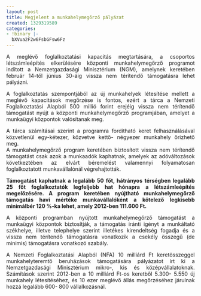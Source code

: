 ```yaml
---
layout: post
title: Megjelent a munkahelymegőrző pályázat
created: 1329319589
categories:
- !binary |-
  bXVua2F2w6FsbGFsw6Fz
---
```

<p style="text-align: justify;">A meglévő foglalkoztatási kapacitás megtartására, a csoportos létszámleépítés elkerülésére központi munkahelymegőrző programot indított a Nemzetgazdasági Minisztérium (NGM), amelynek keretében február 14-től június 30-áig vissza nem térítendő támogatásra lehet pályázni.</p><p style="text-align: justify;">A foglalkoztatás szempontjából az új munkahelyek létesítése mellett a meglévő kapacitások megőrzése is fontos, ezért a tárca a Nemzeti Foglalkoztatási Alapból 500 millió forint erejéig vissza nem térítendő támogatást nyújt a központi munkahelymegőrző programjában, amelyet a munkaügyi központok valósítanak meg.</p><p style="text-align: justify;">A tárca számításai szerint a programra fordítható keret felhasználásával közvetlenül egy-kétezer, közvetve kettő- négyezer munkahely őrizhető meg.<br>A munkahelymegőrző program keretében biztosított vissza nem térítendő támogatást csak azok a munkaadók kaphatnak, amelyek az adóváltozások következtében az elvárt béremelést valamennyi folyamatosan foglalkoztatott munkavállalónál végrehajtották.</p><p style="text-align: justify;"><strong>Támogatást kaphatnak a legalább 50 főt, hátrányos térségben legalább 25 főt foglalkoztatók legfeljebb hat hónapra a létszámleépítés megelőzésére. A program keretében nyújtható munkahelymegőrző támogatás havi mértéke munkavállalóként a kötelező legkisebb minimálbér 120 %-ka lehet, amely 2012-ben 111.600 Ft.</strong></p><p style="text-align: justify;">A központi programban nyújtott munkahelymegőrző támogatást a munkaügyi központok biztosítják, a támogatás iránti igényt a munkáltató székhelye, illetve telephelye szerint illetékes kirendeltség fogadja és a vissza nem térítendő támogatásra vonatkozik a csekély összegű (de minimis) támogatásra vonatkozó szabály.</p><p style="text-align: justify;">A Nemzeti Foglalkoztatási Alapból (NFA) 10 milliárd Ft keretösszeggel munkahelyteremtő beruházások támogatására pályázatot írt ki a Nemzetgazdasági Minisztérium mikro-, kis és középvállalatoknak. Számítások szerint 2012-ben a 10 milliárd Ft-os keretből 5.300- 5.550 új munkahely létesítéséhez, és 10 ezer meglévő állás megőrzéséhez járulnak hozzá legalább 600- 800 vállalkozásnál.</p>
